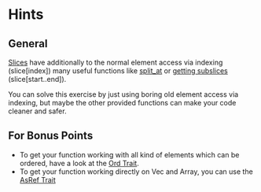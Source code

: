 # Hints

## General

[Slices](https://doc.rust-lang.org/book/2018-edition/ch04-03-slices.html) have additionally to
the normal element access via indexing (slice[index]) many useful functions like
[split_at](https://doc.rust-lang.org/std/primitive.slice.html#method.split_at) or [getting
subslices](https://doc.rust-lang.org/std/primitive.slice.html#method.get) (slice[start..end]).

You can solve this exercise by just using boring old element access via indexing, but maybe the
other provided functions can make your code cleaner and safer.

## For Bonus Points

- To get your function working with all kind of elements which can be ordered,
  have a look at the [Ord Trait](https://doc.rust-lang.org/std/cmp/trait.Ord.html).
- To get your function working directly on Vec and Array, you can use the
  [AsRef Trait](https://doc.rust-lang.org/std/convert/trait.AsRef.html)